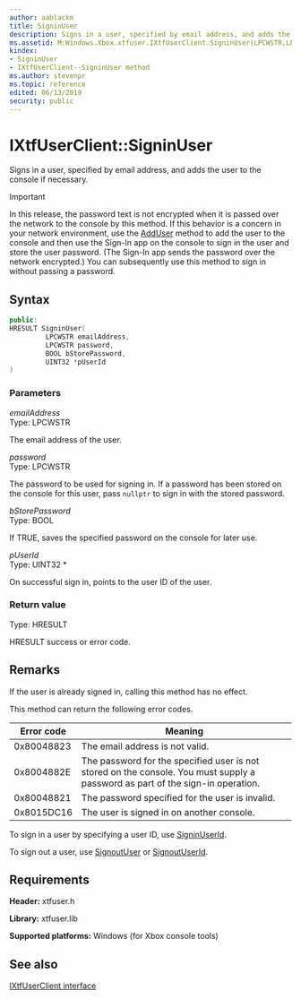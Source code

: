 ```yaml
---
author: aablackm
title: SigninUser
description: Signs in a user, specified by email address, and adds the user to the console if necessary.
ms.assetid: M:Windows.Xbox.xtfuser.IXtfUserClient.SigninUser(LPCWSTR,LPCWSTR,BOOL,UINT32)
kindex:
- SigninUser
- IXtfUserClient--SigninUser method
ms.author: stevenpr
ms.topic: reference
edited: 06/13/2019
security: public
---
```


# IXtfUserClient::SigninUser  

Signs in a user, specified by email address, and adds the user to the console if necessary.  
> [!IMPORTANT]
> In this release, the password text is not encrypted when it is passed over the network to the console by this method. If this behavior is a concern in your network environment, use the [AddUser](adduser-ixtfuserclient-xtfuser-xbox-windows-m.md) method to add the user to the console and then use the Sign-In app on the console to sign in the user and store the user password. (The Sign-In app sends the password over the network encrypted.) You can subsequently use this method to sign in without passing a password.  

<a id="syntaxSection"></a>

## Syntax  

```cpp
public:
HRESULT SigninUser(
         LPCWSTR emailAddress,
         LPCWSTR password,
         BOOL bStorePassword,
         UINT32 *pUserId
)  
```

<a id="ID4E1"></a>
<a id="parametersSection"></a>

### Parameters  

*emailAddress*  
Type: LPCWSTR  

The email address of the user.  

*password*  
Type: LPCWSTR  

The password to be used for signing in. If a password has been stored on the console for this user, pass `nullptr` to sign in with the stored password.  

*bStorePassword*  
Type: BOOL  

If TRUE, saves the specified password on the console for later use.  

*pUserId*  
Type: UINT32 \*  

On successful sign in, points to the user ID of the user.  

<a id="ID4EDB"></a>
<a id="retvalSection"></a>

### Return value  

Type: HRESULT  

HRESULT success or error code.  

<a id="remarks"></a>
<a id="remarksSection"></a>

## Remarks  

If the user is already signed in, calling this method has no effect.  

This method can return the following error codes.  

| Error code | Meaning |  
| --- | --- |  
| 0x80048823 | The email address is not valid. |  
| 0x8004882E | The password for the specified user is not stored on the console. You must supply a password as part of the sign-in operation. |  
| 0x80048821 | The password specified for the user is invalid. |  
| 0x8015DC16 | The user is signed in on another console. |  

To sign in a user by specifying a user ID, use [SigninUserId](signinuserid-ixtfuserclient-xtfuser-xbox-windows-m.md).  

To sign out a user, use [SignoutUser](signoutuser-ixtfuserclient-xtfuser-xbox-windows-m.md) or [SignoutUserId](signoutuserid-ixtfuserclient-xtfuser-xbox-windows-m.md).  

<a id="requirementsSection"></a>

## Requirements  

**Header:** xtfuser.h  

**Library:** xtfuser.lib  

**Supported platforms:** Windows (for Xbox console tools)  

<a id="seealsoSection"></a>

## See also  

[IXtfUserClient interface](../ixtfuserclient-xtfuser-xbox-windows-t.md)  
  